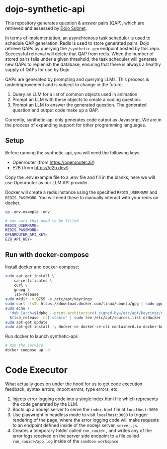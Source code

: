 # dojo-synthetic-api

This repository generates question & answer pairs (QAP), which are retrieved and assessed by [Dojo Subnet](https://github.com/tensorplex-labs/dojo).

In terms of implementation, an asynchronous task scheduler is used to schedule QAP generation. Redis is used to store generated pairs. Dojo retrieve QAPs by querying the `/synthetic-gen` endpoint hosted by this repo. Successful retrieval will delete that QAP from redis. When the number of stored pairs falls under a given threshold, the task scheduler will generate new QAPs to replenish the database, ensuring that there is always a healthy supply of QAPs for use by Dojo.

QAPs are generated by prompting and querying LLMs. This process is underimprovement and is subject to change in the future.

1. Query an LLM for a list of common objects used in animation.
2. Prompt an LLM with these objects to create a coding question.
3. Prompt an LLM to answer the generated question. The generated question and output code make up a QAP.

Currently, synthetic-api only generates code output as Javascript. We are in the process of expanding support for other programming languages.

## Setup

Before running the synthetic-api, you will need the following keys:

- Openrouter (from https://openrouter.ai/)
- E2B (from https://e2b.dev/)

Copy the .env.example file to a .env file and fill in the blanks, here we will use Openrouter as our LLM API provider.

Docker will create a redis instance using the specified `REDIS_USERNAME` and `REDIS_PASSWORD`. You will need these to manually interact with your redis on docker.

```bash
cp .env.example .env

# env vars that need to be filled
REDIS_USERNAME=
REDIS_PASSWORD=
OPENROUTER_API_KEY=
E2B_API_KEY=
```

## Run with docker-compose

Install docker and docker-compose:

```bash
sudo apt-get install \
    ca-certificates \
    curl \
    gnupg \
    lsb-release
sudo mkdir -m 0755 -p /etc/apt/keyrings
sudo curl -fsSL https://download.docker.com/linux/ubuntu/gpg | sudo gpg --dearmor -o /etc/apt/keyrings/docker.gpg
sudo echo \
  "deb [arch=$(dpkg --print-architecture) signed-by=/etc/apt/keyrings/docker.gpg] https://download.docker.com/linux/ubuntu \
  $(lsb_release -cs) stable" | sudo tee /etc/apt/sources.list.d/docker.list > /dev/null
sudo apt-get update
sudo apt-get install -y docker-ce docker-ce-cli containerd.io docker-buildx-plugin docker-compose-plugin
```

Run docker to launch synthetic-api:

```bash
# Run the service
docker compose up -d
```

# Code Executor

What actually goes on under the hood for us to get code execution feedback, syntax errors, import errors, type errors, etc.

1. Injects error logging code into a single index.html file which represents the code generated by the LLM.
2. Boots up a nodejs server to serve the `index.html` file at `localhost:3000`
3. Use playwright in headless mode to visit `localhost:3000` to trigger rendering of the page, where the error logging code will make requests to an endpoint defined inside of the nodejs server, `server.js`.
4. Creates a temporary folder called `run_<uuid>` , and writes any of the error logs received on the server side endpoint to a file called `run_<uuid>/app.log` inside of the `sandbox-workspace`

